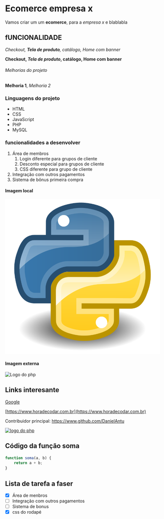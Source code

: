 # Ecomerce empresa x

Vamos criar um um **ecomerce**, para a _empresa x_ e blablabla

## fUNCIONALIDADE

_Checkout, **Tela de produto**, catálogo, Home com banner_

**Checkout, _Tela de produto_, catálogo, Home com banner**

###### Melhorias do projeto

**Melhoria 1**, _Melhoria 2_

### Linguagens do projeto

-   HTML
-   CSS
-   JavaScript
-   PHP
-   MySQL

### funcionalidades a desenvolver

1. Área de membros
    1. Login diferente para grupos de cliente
    2. Desconto especial para grupos de cliente
    3. CSS diferente para grupo de cliente
2. Integração com outros pagamentos
3. Sistema de bônus primeira compra

#### Imagem local

![logo do python](img/Python.svg.png)

#### Imagem externa

![Logo do php](https://upload.wikimedia.org/wikipedia/commons/thumb/2/27/PHP-logo.svg/800px-PHP-logo.svg.png)

## Links interesante

[Google](https://www.google.com)

[https://www.horadecodar.com.br](https://www.horadecodar.com.br)

Contribuidor principal: https://www.github.com/DanielAntu

[![logo do php](https://upload.wikimedia.org/wikipedia/commons/thumb/2/27/PHP-logo.svg/800px-PHP-logo.svg.png)](https://www.github.com/DanielAntu)

## Código da função soma

```javascript
function soma(a, b) {
    return a + b;
}
```

## Lista de tarefa a faser

-   [x] Área de menbros
-   [ ] Integração com outros pagamentos
-   [ ] Sistema de bonus
-   [x] css do rodapé
